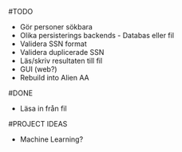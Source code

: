 #TODO
 * Gör personer sökbara
 * Olika persisterings backends - Databas eller fil
 * Validera SSN format
 * Validera duplicerade SSN
 * Läs/skriv resultaten till fil
 * GUI (web?)
 * Rebuild into Alien AA

#DONE
 * Läsa in från fil

#PROJECT IDEAS
 * Machine Learning?
